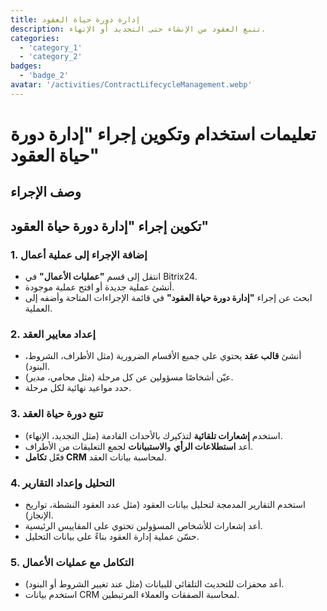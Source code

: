```yaml
---
title: إدارة دورة حياة العقود
description: تتبع العقود من الإنشاء حتى التجديد أو الإنهاء.
categories: 
  - 'category_1'
  - 'category_2'
badges: 
  - 'badge_2'
avatar: '/activities/ContractLifecycleManagement.webp'
---
```


# تعليمات استخدام وتكوين إجراء "إدارة دورة حياة العقود"

## وصف الإجراء

## تكوين إجراء "إدارة دورة حياة العقود"

### 1. إضافة الإجراء إلى عملية أعمال
- انتقل إلى قسم **"عمليات الأعمال"** في Bitrix24.
- أنشئ عملية جديدة أو افتح عملية موجودة.
- ابحث عن إجراء **"إدارة دورة حياة العقود"** في قائمة الإجراءات المتاحة وأضفه إلى العملية.

### 2. إعداد معايير العقد
- أنشئ **قالب عقد** يحتوي على جميع الأقسام الضرورية (مثل الأطراف، الشروط، البنود).
- عيّن أشخاصًا مسؤولين عن كل مرحلة (مثل محامي، مدير).
- حدد مواعيد نهائية لكل مرحلة.

### 3. تتبع دورة حياة العقد
- استخدم **إشعارات تلقائية** لتذكيرك بالأحداث القادمة (مثل التجديد، الإنهاء).
- أعد **استطلاعات الرأي** و**الاستبيانات** لجمع التعليقات من الأطراف.
- فعّل **تكامل CRM** لمحاسبة بيانات العقد.

### 4. التحليل وإعداد التقارير
- استخدم التقارير المدمجة لتحليل بيانات العقود (مثل عدد العقود النشطة، تواريخ الإنجاز).
- أعد إشعارات للأشخاص المسؤولين تحتوي على المقاييس الرئيسية.
- حسّن عملية إدارة العقود بناءً على بيانات التحليل.

### 5. التكامل مع عمليات الأعمال
- أعد محفزات للتحديث التلقائي للبيانات (مثل عند تغيير الشروط أو البنود).
- استخدم بيانات CRM لمحاسبة الصفقات والعملاء المرتبطين.